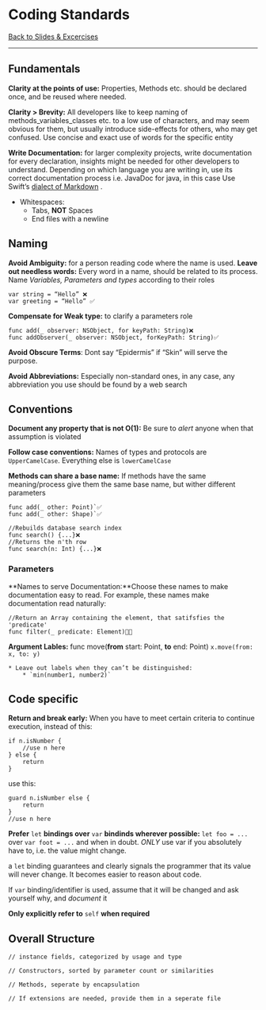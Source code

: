 # Coding Standards
[Back to Slides & Excercises](bear://x-callback-url/open-note?id=9D123EEA-A4C1-4FB1-A6D6-7F909223CB58-11129-0000690EBDA0A5CF)
- - - -
## Fundamentals
**Clarity at the points of use:** Properties, Methods etc. should be declared once, and be reused where needed.

**Clarity > Brevity:** All developers like to keep naming of methods_variables_classes etc. to a low use of characters, and may seem obvious for them, but usually introduce side-effects for others, who may get confused. Use concise and exact use of words for the specific entity

**Write Documentation:** for larger complexity projects, write documentation for every declaration, insights might be needed for other developers to understand. Depending on which language you are writing in, use its correct documentation process i.e. JavaDoc for java, in this case Use Swift’s [dialect of Markdown](https://developer.apple.com/library/content/documentation/Xcode/Reference/xcode_markup_formatting_ref/) .

* Whitespaces:
	* Tabs, **NOT** Spaces
	* End files with a newline

## Naming
**Avoid Ambiguity:** for a person reading code where the name is used.
**Leave out needless words:** Every word in a name, should be related to its process. Name _Variables, Parameters and types_ according to their roles
```
var string = “Hello” ❌
var greeting = “Hello” ✅
```
**Compensate for Weak type:** to clarify a parameters role

```
func add(_ observer: NSObject, for keyPath: String)❌
func addObserver(_ observer: NSObject, forKeyPath: String)✅
```

**Avoid Obscure Terms**: Dont say “Epidermis” if “Skin” will serve the purpose. 

**Avoid Abbreviations:** Especially non-standard ones, in any case, any abbreviation you use should be found by a web search

## Conventions
**Document any property that is not O(1):** Be sure to _alert_ anyone when that assumption is violated

**Follow case conventions:** Names of types and protocols are `UpperCamelCase`. Everything else is `lowerCamelCase`

**Methods can share a base name:** If methods have the same meaning/process give them the same base name, but wither different parameters

```
func add(_ other: Point)`✅
func add(_ other: Shape)`✅
```
```
//Rebuilds database search index
func search() {...}❌
//Returns the n'th row
func search(n: Int) {...}❌
```

### Parameters
**Names to serve Documentation:**Choose these names to make documentation easy to read. For example, these names make documentation read naturally:
```
//Return an Array containing the element, that satifsfies the 'predicate'
func filter(_ predicate: Element)
```

**Argument Lables:**
func move(**from** start: Point, **to** end: Point)
`x.move(from: x, to: y)`

	* Leave out labels when they can’t be distinguished:
		* `min(number1, number2)`


## Code specific
**Return and break early:** When you have to meet certain criteria to continue execution, instead of this:
```
if n.isNumber {
	//use n here
} else {
	return
}
```
use this:
```
guard n.isNumber else {
	return
}
//use n here
```

**Prefer** `let` **bindings over** `var` **bindinds wherever possible:**
`let foo = ...`  over `var foot = ...`  and when in doubt. _ONLY_ use var if you absolutely have to, i.e. the value might change.

a `let` binding  guarantees and clearly signals the programmer that its value will never change. It becomes easier to reason about code.

If `var` binding/identifier is used, assume that it will be changed and ask yourself why, and _document_ it

**Only explicitly refer to** `self` **when required**

## Overall Structure
```
// instance fields, categorized by usage and type

// Constructors, sorted by parameter count or similarities

// Methods, seperate by encapsulation

// If extensions are needed, provide them in a seperate file
```		
		
